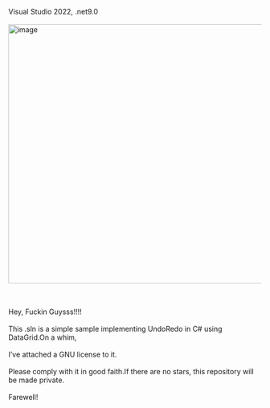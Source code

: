 Visual Studio 2022, .net9.0 <br><br>
<img width="922" height="516" alt="image" src="https://github.com/user-attachments/assets/5f21e9fb-4d5c-4097-9055-ae1767436405" />
<br><br><br>

Hey, Fuckin Guysss!!!!<br><br>
This .sln is a simple sample implementing UndoRedo in C# using DataGrid.On a whim, <br><br>
I’ve attached a GNU license to it.<br><br>
Please comply with it in good faith.If there are no stars, this repository will be made private.<br><br>
Farewell!

